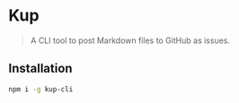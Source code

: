 # Kup

> A CLI tool to post Markdown files to GitHub as issues.

## Installation

```sh
npm i -g kup-cli
```
